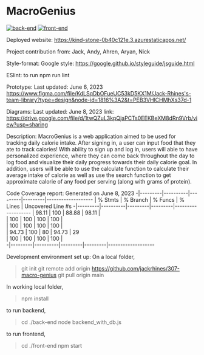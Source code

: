 # MacroGenius
[![back-end](https://github.com/jackrhines/307-macro-genius/actions/workflows/back-end.yml/badge.svg)](https://github.com/jackrhines/307-macro-genius/actions/workflows/back-end.yml)
[![front-end](https://github.com/jackrhines/307-macro-genius/actions/workflows/front-end.yml/badge.svg)](https://github.com/jackrhines/307-macro-genius/actions/workflows/front-end.yml)

Deployed website:
https://kind-stone-0b40c121e.3.azurestaticapps.net/ 

Project contribution from:
Jack, Andy, Ahren, Aryan, Nick

Style-format:
Google style: https://google.github.io/styleguide/jsguide.html

ESlint:
to run
npm run lint

Prototype:
Last updated: June 6, 2023
https://www.figma.com/file/KdLSqDbOFueUC53kD5KX1M/Jack-Rhines's-team-library?type=design&node-id=1816%3A2&t=PEB3VHlCHMhXs37d-1 

Diagrams:
Last updated: June 8, 2023
link: https://drive.google.com/file/d/1twQZuL3kpQjaPCTs0EEKBeXM8dRn9Vrb/view?usp=sharing 

Description:
MacroGenius is a web application aimed to be used for tracking daily calorie intake. 
After signing in, a user can input food that they ate to track calories!
With ability to sign up and log in, users will able to have personalized experience,
where they can come back throughout the day to log food and visualize their daily progress
towards their daily calorie goal. In addition, users will be able to use the calculate function
to calculate their average intake of calorie as well as use the search function to get approximate
calorie of any food per serving (along with grams of protein).


Code Coverage report:
Generated on June 8, 2023
-|---------|----------|---------|---------|-------------------
 | % Stmts | % Branch | % Funcs | % Lines | Uncovered Line #s 
-|---------|----------|---------|---------|-------------------
 |   98.11 |      100 |   88.88 |   98.11 |                   
  |     100 |      100 |     100 |     100 |                   
  |     100 |      100 |     100 |     100 |                   
  |   94.73 |      100 |      80 |   94.73 | 29                
  |     100 |      100 |     100 |     100 |                   
-|---------|----------|---------|---------|-------------------


Development environment set up:
On a local folder,
> git init
> git remote add origin https://github.com/jackrhines/307-macro-genius
> git pull origin main

In working local folder,
> npm install

to run backend,
> cd ./back-end
> node backend_with_db.js

to run frontend,
> cd ./front-end
> npm start





